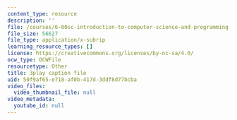 ```yaml
---
content_type: resource
description: ''
file: /courses/6-00sc-introduction-to-computer-science-and-programming-spring-2011/50f9af65e718af0b417d3ddf8d77bcba_7BpomdjZ_Os.srt
file_size: 56627
file_type: application/x-subrip
learning_resource_types: []
license: https://creativecommons.org/licenses/by-nc-sa/4.0/
ocw_type: OCWFile
resourcetype: Other
title: 3play caption file
uid: 50f9af65-e718-af0b-417d-3ddf8d77bcba
video_files:
  video_thumbnail_file: null
video_metadata:
  youtube_id: null
---
```

